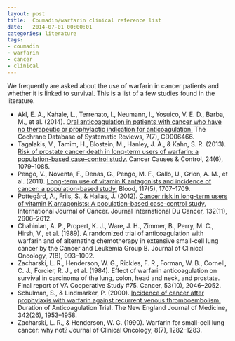 ```yaml
---
layout: post
title:  Coumadin/warfarin clinical reference list
date:   2014-07-01 00:00:01
categories: literature
tags:
- coumadin
- warfarin
- cancer
- clinical
---
```


We frequently are asked about the use of warfarin in cancer patients and whether it is linked to survival. This is a list of a few studies found in the literature.

- Akl, E. A., Kahale, L., Terrenato, I., Neumann, I., Yosuico, V. E. D., Barba, M., et al. (2014). [Oral anticoagulation in patients with cancer who have no therapeutic or prophylactic indication for anticoagulation.](https://doi.org/10.1002/14651858.CD006466.pub7) The Cochrane Database of Systematic Reviews, 7(7), CD006466.
- Tagalakis, V., Tamim, H., Blostein, M., Hanley, J. A., & Kahn, S. R. (2013). [Risk of prostate cancer death in long-term users of warfarin: a population-based case–control study.](https://doi.org/10.1007/s10552-013-0185-1) Cancer Causes & Control, 24(6), 1079–1085.
- Pengo, V., Noventa, F., Denas, G., Pengo, M. F., Gallo, U., Grion, A. M., et al. (2011). [Long-term use of vitamin K antagonists and incidence of cancer: a population-based study.](https://doi.org/10.1182/blood-2010-08-304758) Blood, 117(5), 1707–1709.
- Pottegård, A., Friis, S., & Hallas, J. (2012). [Cancer risk in long-term users of vitamin K antagonists: A population-based case-control study.](https://doi.org/10.1002/ijc.27905) International Journal of Cancer. Journal International Du Cancer, 132(11), 2606–2612.
- Chahinian, A. P., Propert, K. J., Ware, J. H., Zimmer, B., Perry, M. C., Hirsh, V., et al. (1989). A randomized trial of anticoagulation with warfarin and of alternating chemotherapy in extensive small-cell lung cancer by the Cancer and Leukemia Group B. Journal of Clinical Oncology, 7(8), 993–1002.
- Zacharski, L. R., Henderson, W. G., Rickles, F. R., Forman, W. B., Cornell, C. J., Forcier, R. J., et al. (1984). Effect of warfarin anticoagulation on survival in carcinoma of the lung, colon, head and neck, and prostate. Final report of VA Cooperative Study #75. Cancer, 53(10), 2046–2052.
- Schulman, S., & Lindmarker, P. (2000). [Incidence of cancer after prophylaxis with warfarin against recurrent venous thromboembolism.](https://doi.org/10.1056/NEJM200006293422604) Duration of Anticoagulation Trial. The New England Journal of Medicine, 342(26), 1953–1958.
- Zacharski, L. R., & Henderson, W. G. (1990). Warfarin for small-cell lung cancer: why not? Journal of Clinical Oncology, 8(7), 1282–1283.